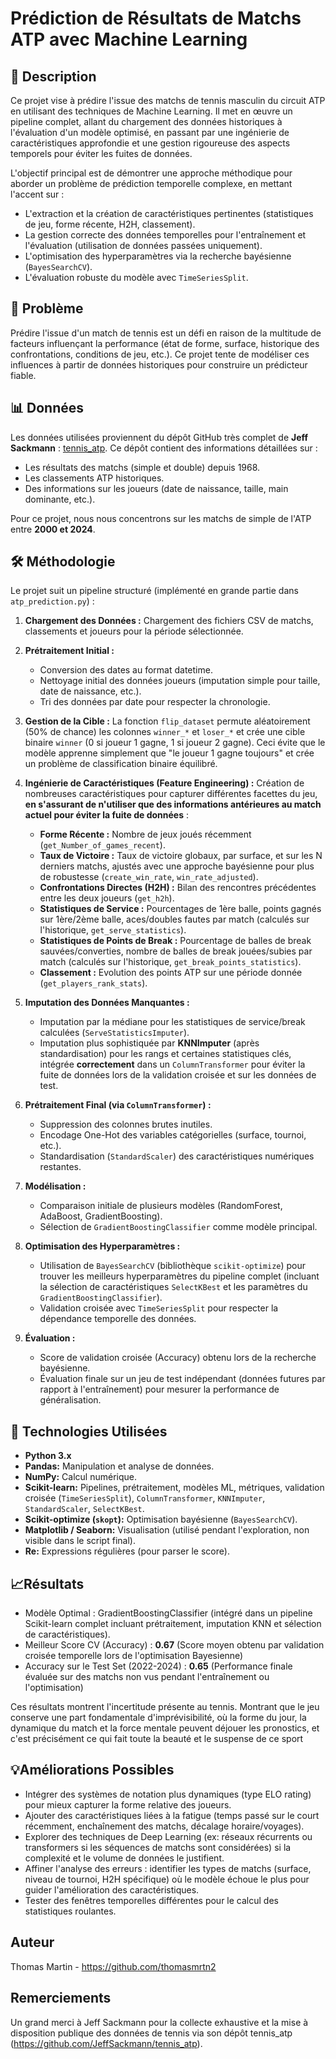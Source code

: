 # Prédiction de Résultats de Matchs ATP avec Machine Learning


## 📖 Description

Ce projet vise à prédire l'issue des matchs de tennis masculin du circuit ATP en utilisant des techniques de Machine Learning. Il met en œuvre un pipeline complet, allant du chargement des données historiques à l'évaluation d'un modèle optimisé, en passant par une ingénierie de caractéristiques approfondie et une gestion rigoureuse des aspects temporels pour éviter les fuites de données.

L'objectif principal est de démontrer une approche méthodique pour aborder un problème de prédiction temporelle complexe, en mettant l'accent sur :
*   L'extraction et la création de caractéristiques pertinentes (statistiques de jeu, forme récente, H2H, classement).
*   La gestion correcte des données temporelles pour l'entraînement et l'évaluation (utilisation de données passées uniquement).
*   L'optimisation des hyperparamètres via la recherche bayésienne (`BayesSearchCV`).
*   L'évaluation robuste du modèle avec `TimeSeriesSplit`.

## 🎯 Problème

Prédire l'issue d'un match de tennis est un défi en raison de la multitude de facteurs influençant la performance (état de forme, surface, historique des confrontations, conditions de jeu, etc.). Ce projet tente de modéliser ces influences à partir de données historiques pour construire un prédicteur fiable.

## 📊 Données

Les données utilisées proviennent du dépôt GitHub très complet de **Jeff Sackmann** : [tennis_atp](https://github.com/JeffSackmann/tennis_atp).
Ce dépôt contient des informations détaillées sur :
*   Les résultats des matchs (simple et double) depuis 1968.
*   Les classements ATP historiques.
*   Des informations sur les joueurs (date de naissance, taille, main dominante, etc.).

Pour ce projet, nous nous concentrons sur les matchs de simple de l'ATP entre **2000 et 2024**.

## 🛠️ Méthodologie

Le projet suit un pipeline structuré (implémenté en grande partie dans `atp_prediction.py`) :

1.  **Chargement des Données :** Chargement des fichiers CSV de matchs, classements et joueurs pour la période sélectionnée.

2.  **Prétraitement Initial :**
    *   Conversion des dates au format datetime.
    *   Nettoyage initial des données joueurs (imputation simple pour taille, date de naissance, etc.).
    *   Tri des données par date pour respecter la chronologie.

3.  **Gestion de la Cible :** La fonction `flip_dataset` permute aléatoirement (50% de chance) les colonnes `winner_*` et `loser_*` et crée une cible binaire `winner` (0 si joueur 1 gagne, 1 si joueur 2 gagne). Ceci évite que le modèle apprenne simplement que "le joueur 1 gagne toujours" et crée un problème de classification binaire équilibré.

4.  **Ingénierie de Caractéristiques (Feature Engineering) :** Création de nombreuses caractéristiques pour capturer différentes facettes du jeu, **en s'assurant de n'utiliser que des informations antérieures au match actuel pour éviter la fuite de données** :
    *   **Forme Récente :** Nombre de jeux joués récemment (`get_Number_of_games_recent`).
    *   **Taux de Victoire :** Taux de victoire globaux, par surface, et sur les N derniers matchs, ajustés avec une approche bayésienne pour plus de robustesse (`create_win_rate`, `win_rate_adjusted`).
    *   **Confrontations Directes (H2H) :** Bilan des rencontres précédentes entre les deux joueurs (`get_h2h`).
    *   **Statistiques de Service :** Pourcentages de 1ère balle, points gagnés sur 1ère/2ème balle, aces/doubles fautes par match (calculés sur l'historique, `get_serve_statistics`).
    *   **Statistiques de Points de Break :** Pourcentage de balles de break sauvées/converties, nombre de balles de break jouées/subies par match (calculés sur l'historique, `get_break_points_statistics`).
    *   **Classement :** Evolution des points ATP sur une période donnée (`get_players_rank_stats`).

5.  **Imputation des Données Manquantes :**
    *   Imputation par la médiane pour les statistiques de service/break calculées (`ServeStatisticsImputer`).
    *   Imputation plus sophistiquée par **KNNImputer** (après standardisation) pour les rangs et certaines statistiques clés, intégrée **correctement** dans un `ColumnTransformer` pour éviter la fuite de données lors de la validation croisée et sur les données de test.

6.  **Prétraitement Final (via `ColumnTransformer`) :**
    *   Suppression des colonnes brutes inutiles.
    *   Encodage One-Hot des variables catégorielles (surface, tournoi, etc.).
    *   Standardisation (`StandardScaler`) des caractéristiques numériques restantes.

7.  **Modélisation :**
    *   Comparaison initiale de plusieurs modèles (RandomForest, AdaBoost, GradientBoosting).
    *   Sélection de `GradientBoostingClassifier` comme modèle principal.

8.  **Optimisation des Hyperparamètres :**
    *   Utilisation de `BayesSearchCV` (bibliothèque `scikit-optimize`) pour trouver les meilleurs hyperparamètres du pipeline complet (incluant la sélection de caractéristiques `SelectKBest` et les paramètres du `GradientBoostingClassifier`).
    *   Validation croisée avec `TimeSeriesSplit` pour respecter la dépendance temporelle des données.

9.  **Évaluation :**
    *   Score de validation croisée (Accuracy) obtenu lors de la recherche bayésienne.
    *   Évaluation finale sur un jeu de test indépendant (données futures par rapport à l'entraînement) pour mesurer la performance de généralisation.

## 🚀 Technologies Utilisées

*   **Python 3.x**
*   **Pandas:** Manipulation et analyse de données.
*   **NumPy:** Calcul numérique.
*   **Scikit-learn:** Pipelines, prétraitement, modèles ML, métriques, validation croisée (`TimeSeriesSplit`), `ColumnTransformer`, `KNNImputer`, `StandardScaler`, `SelectKBest`.
*   **Scikit-optimize (`skopt`):** Optimisation bayésienne (`BayesSearchCV`).
*   **Matplotlib / Seaborn:** Visualisation (utilisé pendant l'exploration, non visible dans le script final).
*   **Re:** Expressions régulières (pour parser le score).

## 📈Résultats

* Modèle Optimal : GradientBoostingClassifier (intégré dans un pipeline Scikit-learn complet incluant prétraitement, imputation KNN et sélection de caractéristiques).
* Meilleur Score CV (Accuracy) : **0.67**
(Score moyen obtenu par validation croisée temporelle lors de l'optimisation Bayesienne)
* Accuracy sur le Test Set (2022-2024) : **0.65**
(Performance finale évaluée sur des matchs non vus pendant l'entraînement ou l'optimisation)

Ces résultats montrent l'incertitude présente au tennis. Montrant que le jeu conserve une part fondamentale d'imprévisibilité, où la forme du jour, la dynamique du match et la force mentale peuvent déjouer les pronostics, et c'est précisément ce qui fait toute la beauté et le suspense de ce sport
## 💡Améliorations Possibles

* Intégrer des systèmes de notation plus dynamiques (type ELO rating) pour mieux capturer la forme relative des joueurs.
* Ajouter des caractéristiques liées à la fatigue (temps passé sur le court récemment, enchaînement des matchs, décalage horaire/voyages).
* Explorer des techniques de Deep Learning (ex: réseaux récurrents ou transformers si les séquences de matchs sont considérées) si la complexité et le volume de données le justifient.
* Affiner l'analyse des erreurs : identifier les types de matchs (surface, niveau de tournoi, H2H spécifique) où le modèle échoue le plus pour guider l'amélioration des caractéristiques.
* Tester des fenêtres temporelles différentes pour le calcul des statistiques roulantes.

## Auteur

Thomas Martin - https://github.com/thomasmrtn2 


## Remerciements

Un grand merci à Jeff Sackmann pour la collecte exhaustive et la mise à disposition publique des données de tennis via son dépôt tennis_atp (https://github.com/JeffSackmann/tennis_atp).




